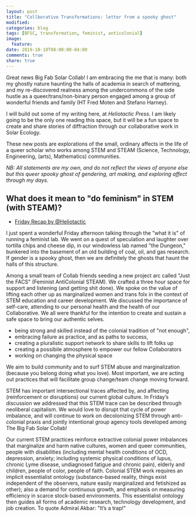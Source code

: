 ```yaml
---
layout: post
title: "Collborative Transformations: letter from a spooky ghost"
modified:
categories: blog
tags: [BFSC, transformation, feminist, anticolonial]
image:
  feature:
date: 2019-10-18T08:00:00-04:00
comments: true
share: true
---
```


Great news Big Fab Solar Collab! I am embracing the me that is many: both my ghostly nature haunting the halls of academia in search of mattering, and my re-discovered realness among the undercommons of the side hustle as a queer/trans/non-binary person engaged among a group of wonderful friends and family (HT Fred Moten and Stefano Harney). 

I will build out some of my writing here, at *Heliotactic Press*. I am likely going to be the only one reading this space, but it will be a fun space to create and share stories of diffraction through our collaborative work in Solar Ecology. 

These new posts are explorations of the small, ordinary affects in the life of a queer scholar who works among STEM and STEAM (Science, Technology, Engineering, (arts), Mathematics) communities.

*NB: All statements are my own, and do not reflect the views of anyone else but this queer spooky ghost of gendering, art making, and exploring affect through my days.*

## What does it mean to "do feminism" in STEM (with STEAM)?  


  * [Friday Recap by @Heliotactic](https://mobile.twitter.com/heliotactic/status/1185536752905326593)

I just spent a wonderful Friday afternoon talking through the "what it is" of running a feminist lab. We went on a quest of speculation and laughter over tortilla chips and cheese dip, in our windowless lab named "the Dungeon," bunkered into the basement of an old building of coal, oil, and gas research. If gender is a spooky ghost, then we are definitely the ghosts that haunt the halls of this structure.

Among a small team of Collab friends seeding a new project arc called "Just the FACS" (Feminist AntiColonial STEAM). We crafted a three hour space for support and listening (and getting shit done). We spoke on the value of lifting each other up as marginalized women and trans folx in the context of STEM education and career development. We discussed the importance of self-care, attending to our personal health and the health of our Collaborative. We all were thankful for the intention to create and sustain a safe space to bring our authentic selves. 

* being strong and skilled instead of the colonial tradition of "not enough", 
* embracing failure as practice, and as paths to success,
* creating a pluralistic support network to share skills to lift folks up
* creating a possibile atmosphere to empower our fellow Collaborators
* working on changing the physical space 

We aim to build community and to surf STEM abuse and marginalization (because you belong doing what you love). Most important, we are acting out practices that will facilitate group change/team change moving forward.

STEM has important intersectional traces affected by, and affecting (reinforcement or disruptions) our current global culture. In Friday’s discussion we addressed that this STEM trace can be described through neoliberal capitalism. We would love to disrupt that cycle of power imbalance, and will continue to work on decolonizing STEM through anti-colonial praxis and jointly intentional group agency tools developed among The Big Fab Solar Collab!

Our current STEM practices reinforce extractive colonial power imbalances that marginalize and harm native cultures, women and queer communities, people with disabilities (including mental health conditions of OCD, depression, anxiety; including systemic physical conditions of lupus, chronic Lyme disease, undiagnosed fatigue and chronic pain), elderly and children, people of color, people of faith. Colonial STEM work requires an implicit essentialist ontology (substance-based reality, things exist independent of the observers, nature easily marginalized and fetishized as other); also a demand for continuous growth, and emphasis on measuring efficiency in scarce stock-based environments. This essentialist ontology then guides all forms of academic research, technology development, and job creation. To quote Admiral Akbar: "It’s a trap!"


